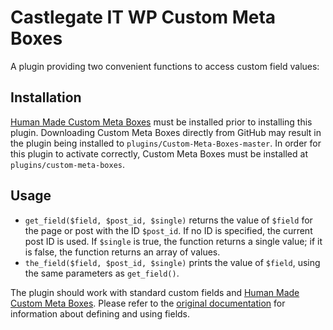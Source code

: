 # Castlegate IT WP Custom Meta Boxes #

A plugin providing two convenient functions to access custom field values:

## Installation

[Human Made Custom Meta Boxes](https://github.com/humanmade/Custom-Meta-Boxes) must be installed prior to installing this plugin. Downloading Custom Meta Boxes directly from GitHub may result in the plugin being installed to `plugins/Custom-Meta-Boxes-master`. In order for this plugin to activate correctly, Custom Meta Boxes must be installed
at `plugins/custom-meta-boxes`.

## Usage

*   `get_field($field, $post_id, $single)` returns the value of `$field` for the page or post with the ID `$post_id`. If no ID is specified, the current post ID is used. If `$single` is true, the function returns a single value; if it is false, the function returns an array of values.
*   `the_field($field, $post_id, $single)` prints the value of `$field`, using the same parameters as `get_field()`.

The plugin should work with standard custom fields and [Human Made Custom Meta Boxes](https://github.com/humanmade/Custom-Meta-Boxes). Please refer to the [original documentation](https://github.com/humanmade/Custom-Meta-Boxes/wiki) for information about defining and using fields.
